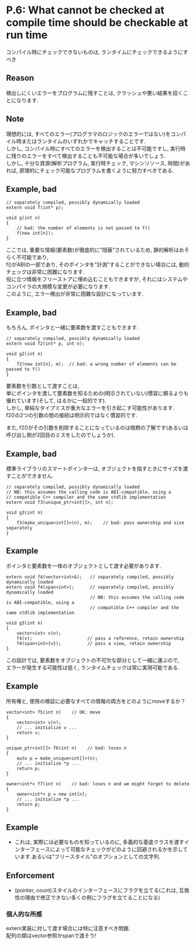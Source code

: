 # P.6: What cannot be checked at compile time should be checkable at run time
コンパイル時にチェックできないものは, ランタイムにチェックできるようにすべき

## Reason
検出しにくいエラーをプログラムに残すことは, クラッシュや悪い結果を招くことになります.

## Note
理想的には, すべてのエラー(プログラマのロジックのエラーではない)をコンパイル時またはランタイムのいずれかでキャッチすることです.  
しかし, コンパイル時にすべてのエラーを検出することは不可能ですし, 実行時に残りのエラーをすべて検出することも不可能な場合が多いでしょう.  
しかし, 十分な資源(解析プログラム, 実行時チェック, マシンリソース, 時間)があれば, 原理的にチェック可能なプログラムを書くように努力すべきである.

## Example, bad
```
// separately compiled, possibly dynamically loaded
extern void f(int* p);

void g(int n)
{
    // bad: the number of elements is not passed to f()
    f(new int[n]);
}
```
ここでは, 重要な情報(要素数)が徹底的に"隠蔽"されているため, 静的解析はおそらく不可能であり,  
f()がABIの一部であり, そのポインタを"計測"することができない場合には, 動的チェックは非常に困難になります.  
役に立つ情報をフリーストアに埋め込むこともできますが, それにはシステムやコンパイラの大規模な変更が必要になります.  
このように, エラー検出が非常に困難な設計になっています.

## Example, bad
もちろん, ポインタと一緒に要素数を渡すこともできます.
```
// separately compiled, possibly dynamically loaded
extern void f2(int* p, int n);

void g2(int n)
{
    f2(new int[n], m);  // bad: a wrong number of elements can be passed to f()
}
```
要素数を引数として渡すことは,  
単にポインタを渡して要素数を知るための(明示されていない)慣習に頼るよりも優れています(そして, はるかに一般的です).  
しかし, 単純なタイプミスが重大なエラーを引き起こす可能性があります.  
f2()の2つの引数の間の接続は明示的ではなく慣習的です.  

また, f2()がその引数を削除することになっているのは暗黙の了解です(あるいは呼び出し側が2回目のミスをしたのでしょうか).

## Example, bad
標準ライブラリのスマートポインターは, オブジェクトを指すときにサイズを渡すことができません.  
```
// separately compiled, possibly dynamically loaded
// NB: this assumes the calling code is ABI-compatible, using a
// compatible C++ compiler and the same stdlib implementation
extern void f3(unique_ptr<int[]>, int n);

void g3(int n)
{
    f3(make_unique<int[]>(n), m);    // bad: pass ownership and size separately
}
```

## Example
ポインタと要素数を一体のオブジェクトとして渡す必要があります.  
```
extern void f4(vector<int>&);   // separately compiled, possibly dynamically loaded
extern void f4(span<int>);      // separately compiled, possibly dynamically loaded
                                // NB: this assumes the calling code is ABI-compatible, using a
                                // compatible C++ compiler and the same stdlib implementation

void g3(int n)
{
    vector<int> v(n);
    f4(v);                     // pass a reference, retain ownership
    f4(span<int>{v});          // pass a view, retain ownership
}
```
この設計では, 要素数をオブジェクトの不可欠な部分として一緒に運ぶので,  
エラーが発生する可能性は低く, ランタイムチェックは常に実現可能である.

## Example
所有権と, 使用の検証に必要なすべての情報の両方をどのようにmoveするか？
```
vector<int> f5(int n)    // OK: move
{
    vector<int> v(n);
    // ... initialize v ...
    return v;
}

unique_ptr<int[]> f6(int n)    // bad: loses n
{
    auto p = make_unique<int[]>(n);
    // ... initialize *p ...
    return p;
}

owner<int*> f7(int n)    // bad: loses n and we might forget to delete
{
    owner<int*> p = new int[n];
    // ... initialize *p ...
    return p;
}
```

## Example
- これは, 実際には必要なものを知っているのに, 多義的な基底クラスを渡すインターフェースによって可能なチェックがどのように回避されるかを示しています.あるいは"フリースタイル"のオプションとしての文字列.

## Enforcement
- (pointer, count)スタイルのインターフェースにフラグを立てる(これは, 互換性の理由で修正できない多くの例にフラグを立てることになる)

### 個人的な所感
extern実装に対して渡す場合には特に注意すべき問題.  
配列の類はvector参照かspanで渡そう!
